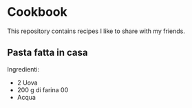 # Cookbook
This repository contains recipes I like to share with my friends. 
## Pasta fatta in casa 
Ingredienti: 
* 2 Uova 
* 200 g di farina 00
* Acqua